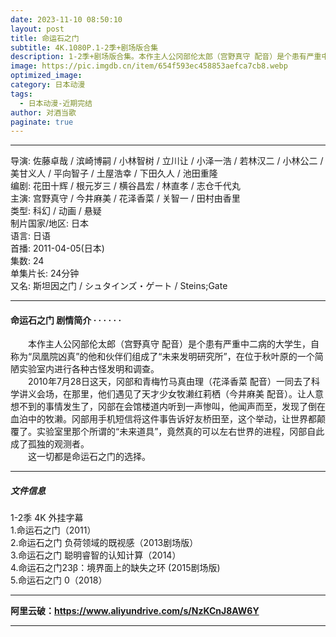 ```yaml
---
date: 2023-11-10 08:50:10
layout: post
title: 命运石之门
subtitle: 4K.1080P.1-2季+剧场版合集
description: 1-2季+剧场版合集。本作主人公冈部伦太郎（宫野真守 配音）是个患有严重中二病的大学生，自称为“凤凰院凶真”的他和伙伴们组成了“未来发明研究所”，在位于秋叶原的一个简陋实验室内进行各种古怪发明和调查...
image: https://pic.imgdb.cn/item/654f593ec458853aefca7cb8.webp
optimized_image: 
category: 日本动漫
tags:
  - 日本动漫-近期完结
author: 对酒当歌
paginate: true
---
```


---

导演: 佐藤卓哉 / 滨崎博嗣 / 小林智树 / 立川让 / 小泽一浩 / 若林汉二 / 小林公二 / 美甘义人 / 平向智子 / 土屋浩幸 / 下田久人 / 池田重隆  
编剧: 花田十辉 / 根元岁三 / 横谷昌宏 / 林直孝 / 志仓千代丸  
主演: 宫野真守 / 今井麻美 / 花泽香菜 / 关智一 / 田村由香里  
类型: 科幻 / 动画 / 悬疑  
制片国家/地区: 日本  
语言: 日语  
首播: 2011-04-05(日本)  
集数: 24  
单集片长: 24分钟  
又名: 斯坦因之门 / シュタインズ・ゲート / Steins;Gate  

---

#### 命运石之门 剧情简介 · · · · · ·

　　本作主人公冈部伦太郎（宫野真守 配音）是个患有严重中二病的大学生，自称为“凤凰院凶真”的他和伙伴们组成了“未来发明研究所”，在位于秋叶原的一个简陋实验室内进行各种古怪发明和调查。  
　　2010年7月28日这天，冈部和青梅竹马真由理（花泽香菜 配音）一同去了科学讲义会场，在那里，他们遇见了天才少女牧濑红莉栖（今井麻美 配音）。让人意想不到的事情发生了，冈部在会馆楼道内听到一声惨叫，他闻声而至，发现了倒在血泊中的牧濑。冈部用手机短信将这件事告诉好友桥田至，这个举动，让世界都颠覆了。实验室里那个所谓的“未来道具”，竟然真的可以左右世界的进程，冈部自此成了孤独的观测者。  
　　这一切都是命运石之门的选择。

---

##### 文件信息

1-2季  4K  外挂字幕  
1.命运石之门（2011）  
2.命运石之门 负荷领域的既视感（2013剧场版）  
3.命运石之门 聪明睿智的认知计算（2014）  
4.命运石之门23β：境界面上的缺失之环 (2015剧场版)  
5.命运石之门 0（2018）  

---

**阿里云破：<https://www.aliyundrive.com/s/NzKCnJ8AW6Y>**

---
